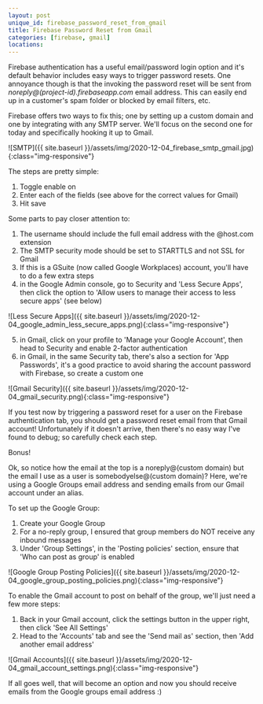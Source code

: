 ```yaml
---
layout: post
unique_id: firebase_password_reset_from_gmail
title: Firebase Password Reset from Gmail
categories: [firebase, gmail]
locations: 
---
```


Firebase authentication has a useful email/password login option and it's default behavior includes easy ways to trigger password resets.  One annoyance though is that the invoking the password reset will be sent from *noreply@(project-id).firebaseapp.com* email address.  This can easily end up in a customer's spam folder or blocked by email filters, etc.

Firebase offers two ways to fix this; one by setting up a custom domain and one by integrating with any SMTP server.  We'll focus on the second one for today and specifically hooking it up to Gmail.

![SMTP]({{ site.baseurl }}/assets/img/2020-12-04_firebase_smtp_gmail.jpg){:class="img-responsive"}

The steps are pretty simple:

1. Toggle enable on
2. Enter each of the fields (see above for the correct values for Gmail)
3. Hit save

Some parts to pay closer attention to:
1. The username should include the full email address with the @host.com extension
2. The SMTP security mode should be set to STARTTLS and not SSL for Gmail
3. If this is a GSuite (now called Google Workplaces) account, you'll have to do a few extra steps
4. in the Google Admin console, go to Security and 'Less Secure Apps', then click the option to 'Allow users to manage their access to less secure apps' (see below)

![Less Secure Apps]({{ site.baseurl }}/assets/img/2020-12-04_google_admin_less_secure_apps.png){:class="img-responsive"}

5. in Gmail, click on your profile to 'Manage your Google Account', then head to Security and enable 2-factor authentication
6. in Gmail, in the same Security tab, there's also a section for 'App Passwords', it's a good practice to avoid sharing the account password with Firebase, so create a custom one

![Gmail Security]({{ site.baseurl }}/assets/img/2020-12-04_gmail_security.png){:class="img-responsive"}

If you test now by triggering a password reset for a user on the Firebase authentication tab, you should get a password reset email from that Gmail account!  Unfortunately if it doesn't arrive, then there's no easy way I've found to debug; so carefully check each step.

Bonus!

Ok, so notice how the email at the top is a noreply@(custom domain) but the email I use as a user is somebodyelse@(custom domain)?  Here, we're using a Google Groups email address and sending emails from our Gmail account under an alias.

To set up the Google Group:
1. Create your Google Group
2. For a no-reply group, I ensured that group members do NOT receive any inbound messages
3. Under 'Group Settings', in the 'Posting policies' section, ensure that 'Who can post as group' is enabled

![Google Group Posting Policies]({{ site.baseurl }}/assets/img/2020-12-04_google_group_posting_policies.png){:class="img-responsive"}

To enable the Gmail account to post on behalf of the group, we'll just need a few more steps:
1. Back in your Gmail account, click the settings button in the upper right, then click 'See All Settings'
2. Head to the 'Accounts' tab and see the 'Send mail as' section, then 'Add another email address'

![Gmail Accounts]({{ site.baseurl }}/assets/img/2020-12-04_gmail_account_settings.png){:class="img-responsive"}

If all goes well, that will become an option and now you should receive emails from the Google groups email address :)
